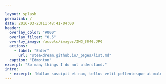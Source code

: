 ```yaml
---

layout: splash
permalink: /
date: 2016-03-23T11:48:41-04:00
header:
  overlay_color: "#000"
  overlay_filter: "0.5"
  overlay_image: /assets/images/IMG_3846.JPG
  actions:
    - label: "Enter"
      url: "steakdream.github.io/_pages/list.md"
  caption: "Edmonton"
excerpt: "So many things I do not understand."
intro: 
  - excerpt: 'Nullam suscipit et nam, tellus velit pellentesque at malesuada, enim eaque. Quis nulla, netus tempor in diam gravida tincidunt, *proin faucibus* voluptate felis id sollicitudin. Centered with `type="center"`'
---
```


<!-- 在页面内容中直接插入 Gitalk 评论容器和初始化代码 -->
<div id="gitalk-container"></div>
<script type="text/javascript">
  window.onload = function() {
    var gitalk = new Gitalk({
      clientID: 'Ov23livLCw69zvvmm6ZD',
      clientSecret: '575ec7359cdcc9fa81ea3addd623f85f4c468737',
      repo: 'comments',
      owner: 'steakdream',
      admin: ['steakdream'],
      id: window.location.pathname,
      distractionFreeMode: false
    });
    gitalk.render('gitalk-container');
  }
</script>
